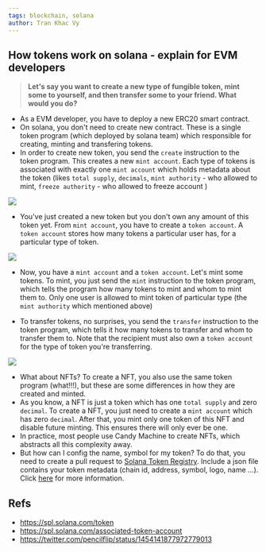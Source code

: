 ```yaml
---
tags: blockchain, solana
author: Tran Khac Vy
---
```


## How tokens work on solana - explain for EVM developers
> **Let's say you want to create a new type of fungible token, mint some to yourself, and then transfer some to your friend. What would you do?**

- As a EVM developer, you have to deploy a new ERC20 smart contract.
- On solana, you don't need to create new contract. These is a single token program (which deployed by solana team) which responsible for creating, minting and transfering tokens. 
- In order to create new token, you send the `create` instruction to the token program. This creates a new `mint account`. Each type of tokens is associated with exactly one `mint account` which holds metadata about the token (likes `total supply`, `decimals`, `mint authority` - who allowed to mint, `freeze authority` - who allowed to freeze account )


![](https://i.imgur.com/vuOcgc7h.png)


- You've just created a new token but you don't own any amount of this token yet. From `mint account`, you have to create a `token account`. A `token account` stores how many tokens a particular user has, for a particular type of token. 

![](https://i.imgur.com/JrCKbIfh.jpg)


- Now, you have a `mint account` and a `token account`. Let's mint some tokens. To mint, you just send the `mint` instruction to the token program, which tells the program how many tokens to mint and whom to mint them to. Only one user is allowed to mint token of particular type (the `mint authority` which mentioned above)

- To transfer tokens, no surprises, you send the `transfer` instruction to the token program, which tells it how many tokens to transfer and whom to transfer them to. Note that the recipient must also own a `token account` for the type of token you're transferring.

![](https://i.imgur.com/C2fZ6Whh.jpg)

- What about NFTs? To create a NFT, you also use the same token program (what!!!), but these are some differences in how they are created and minted.
- As you know, a NFT is just a token which has one `total supply` and zero `decimal`. To create a NFT, you just need to create a `mint account` which has zero `decimal`. After that, you mint only one token of this NFT and disable future minting. This ensures there will only ever be one.
- In practice, most people use Candy Machine to create NFTs, which abstracts all this complexity away.
- But how can I config the name, symbol for my token? To do that, you need to create a pull request to [Solana Token Registry](https://github.com/solana-labs/token-list). Include a json file contains your token metadata (chain id, address, symbol, logo, name ...). Click [here](https://github.com/solana-labs/token-list) for more information.

## Refs
- https://spl.solana.com/token
- https://spl.solana.com/associated-token-account
-  https://twitter.com/pencilflip/status/1454141877972779013
